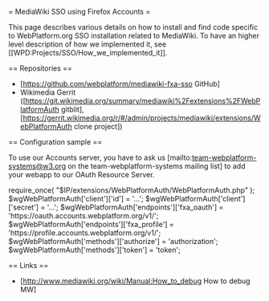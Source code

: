 = MediaWiki SSO using Firefox Accounts =

This page describes various details on how to install and find code specific to WebPlatform.org SSO installation related to MediaWiki. To have an higher level description of how we implemented it, see [[WPD:Projects/SSO/How_we_implemented_it]].

== Repositories ==

* [https://github.com/webplatform/mediawiki-fxa-sso GitHub]
* Wikimedia Gerrit ([https://git.wikimedia.org/summary/mediawiki%2Fextensions%2FWebPlatformAuth gitblit],  [https://gerrit.wikimedia.org/r/#/admin/projects/mediawiki/extensions/WebPlatformAuth clone project])

== Configuration sample ==

To use our Accounts server, you have to ask us [mailto:team-webplatform-systems@w3.org on the team-webplatform-systems mailing list] to add your webapp to our OAuth Resource Server.

<syntaxhighlight>
require_once( "$IP/extensions/WebPlatformAuth/WebPlatformAuth.php" );
$wgWebPlatformAuth['client']['id']             = '...';
$wgWebPlatformAuth['client']['secret']         = '...';
$wgWebPlatformAuth['endpoints']['fxa_oauth']   = 'https://oauth.accounts.webplatform.org/v1/';
$wgWebPlatformAuth['endpoints']['fxa_profile'] = 'https://profile.accounts.webplatform.org/v1/';
$wgWebPlatformAuth['methods']['authorize']     = 'authorization';
$wgWebPlatformAuth['methods']['token']         = 'token';
</syntaxhighlight>

== Links ==
* [http://www.mediawiki.org/wiki/Manual:How_to_debug How to debug MW]